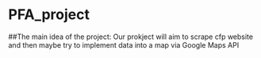 # PFA_project
##The main idea of the project:
Our prokject will aim to scrape cfp website and then maybe try to implement data into a map via Google Maps API
